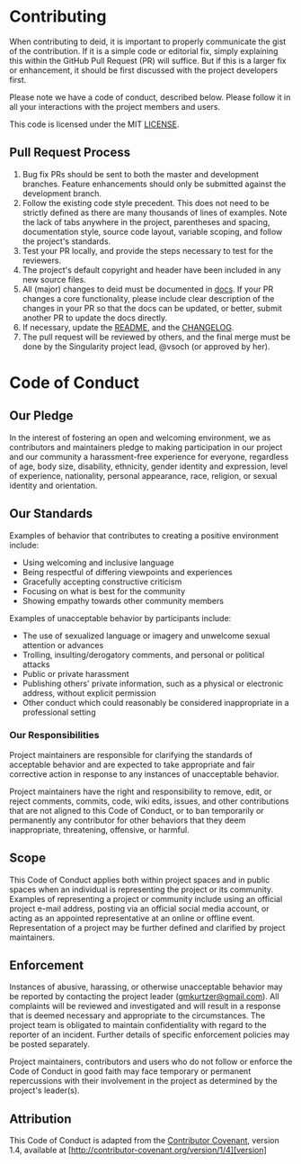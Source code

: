 # Contributing

When contributing to deid, it is important to properly communicate the
gist of the contribution. If it is a simple code or editorial fix, simply
explaining this within the GitHub Pull Request (PR) will suffice. But if this
is a larger fix or enhancement, it should be first discussed with the project
 developers first.

Please note we have a code of conduct, described below. Please follow it in
all your interactions with the project members and users.

This code is licensed under the MIT [LICENSE](LICENSE).

## Pull Request Process

1. Bug fix PRs should be sent to both the master and development branches.
   Feature enhancements should only be submitted against the development
   branch.
2. Follow the existing code style precedent. This does not need to be strictly
   defined as there are many thousands of lines of examples. Note the lack
   of tabs anywhere in the project, parentheses and spacing, documentation
   style, source code layout, variable scoping, and follow the project's
   standards.
3. Test your PR locally, and provide the steps necessary to test for the
   reviewers.
4. The project's default copyright and header have been included in any new
   source files.
5. All (major) changes to deid must be documented in
   [docs](docs). If your PR changes a core functionality, please 
   include clear description of the changes in your PR so that the docs 
   can be updated, or better, submit another PR to update the docs directly.
6. If necessary, update the [README](README.md), and the [CHANGELOG](CHANGELOG.md).
7. The pull request will be reviewed by others, and the final merge must be
   done by the Singularity project lead, @vsoch (or approved by her).


# Code of Conduct

## Our Pledge

In the interest of fostering an open and welcoming environment, we as
contributors and maintainers pledge to making participation in our project and
our community a harassment-free experience for everyone, regardless of age, body
size, disability, ethnicity, gender identity and expression, level of experience,
nationality, personal appearance, race, religion, or sexual identity and
orientation.

## Our Standards

Examples of behavior that contributes to creating a positive environment
include:

* Using welcoming and inclusive language
* Being respectful of differing viewpoints and experiences
* Gracefully accepting constructive criticism
* Focusing on what is best for the community
* Showing empathy towards other community members

Examples of unacceptable behavior by participants include:

* The use of sexualized language or imagery and unwelcome sexual attention or
  advances
* Trolling, insulting/derogatory comments, and personal or political attacks
* Public or private harassment
* Publishing others' private information, such as a physical or electronic
  address, without explicit permission
* Other conduct which could reasonably be considered inappropriate in a
  professional setting

### Our Responsibilities

Project maintainers are responsible for clarifying the standards of acceptable
behavior and are expected to take appropriate and fair corrective action in
response to any instances of unacceptable behavior.

Project maintainers have the right and responsibility to remove, edit, or
reject comments, commits, code, wiki edits, issues, and other contributions
that are not aligned to this Code of Conduct, or to ban temporarily or
permanently any contributor for other behaviors that they deem inappropriate,
threatening, offensive, or harmful.

## Scope

This Code of Conduct applies both within project spaces and in public spaces
when an individual is representing the project or its community. Examples of
representing a project or community include using an official project e-mail
address, posting via an official social media account, or acting as an appointed
representative at an online or offline event. Representation of a project may be
further defined and clarified by project maintainers.

## Enforcement

Instances of abusive, harassing, or otherwise unacceptable behavior may be
reported by contacting the project leader (gmkurtzer@gmail.com). All
complaints will be reviewed and investigated and will result in a response
that is deemed necessary and appropriate to the circumstances. The project
team is obligated to maintain confidentiality with regard to the reporter of
an incident. Further details of specific enforcement policies may be posted
separately.

Project maintainers, contributors and users who do not follow or enforce the
Code of Conduct in good faith may face temporary or permanent repercussions 
with their involvement in the project as determined by the project's leader(s).

## Attribution

This Code of Conduct is adapted from the [Contributor Covenant][homepage], version 1.4,
available at [http://contributor-covenant.org/version/1/4][version]

[homepage]: http://contributor-covenant.org
[version]: http://contributor-covenant.org/version/1/4/
